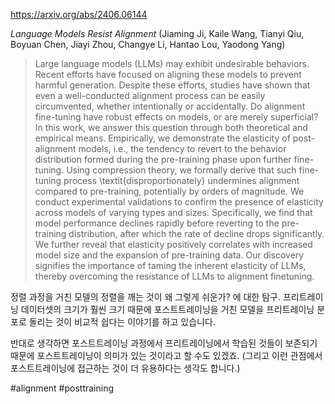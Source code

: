 https://arxiv.org/abs/2406.06144

*Language Models Resist Alignment* (Jiaming Ji, Kaile Wang, Tianyi Qiu, Boyuan Chen, Jiayi Zhou, Changye Li, Hantao Lou, Yaodong Yang)

> Large language models (LLMs) may exhibit undesirable behaviors. Recent efforts have focused on aligning these models to prevent harmful generation. Despite these efforts, studies have shown that even a well-conducted alignment process can be easily circumvented, whether intentionally or accidentally. Do alignment fine-tuning have robust effects on models, or are merely superficial? In this work, we answer this question through both theoretical and empirical means. Empirically, we demonstrate the elasticity of post-alignment models, i.e., the tendency to revert to the behavior distribution formed during the pre-training phase upon further fine-tuning. Using compression theory, we formally derive that such fine-tuning process \textit{disproportionately} undermines alignment compared to pre-training, potentially by orders of magnitude. We conduct experimental validations to confirm the presence of elasticity across models of varying types and sizes. Specifically, we find that model performance declines rapidly before reverting to the pre-training distribution, after which the rate of decline drops significantly. We further reveal that elasticity positively correlates with increased model size and the expansion of pre-training data. Our discovery signifies the importance of taming the inherent elasticity of LLMs, thereby overcoming the resistance of LLMs to alignment finetuning.

정렬 과정을 거친 모델의 정렬을 깨는 것이 왜 그렇게 쉬운가? 에 대한 탐구. 프리트레이닝 데이터셋의 크기가 훨씬 크기 때문에 포스트트레이닝을 거친 모델을 프리트레이닝 분포로 돌리는 것이 비교적 쉽다는 이야기를 하고 있습니다.

반대로 생각하면 포스트트레이닝 과정에서 프리트레이닝에서 학습된 것들이 보존되기 때문에 포스트트레이닝이 의미가 있는 것이라고 할 수도 있겠죠. (그리고 이런 관점에서 포스트트레이닝에 접근하는 것이 더 유용하다는 생각도 합니다.)

#alignment #posttraining